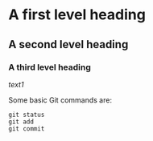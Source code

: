# A first level heading
## A second level heading
### A third level heading

*text1*

Some basic Git commands are:
```
git status
git add
git commit
```
